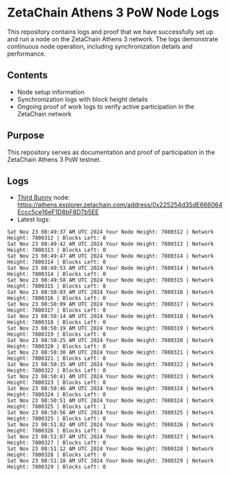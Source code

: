 # ZetaChain Athens 3 PoW Node Logs
This repository contains logs and proof that we have successfully set up and run a node on the ZetaChain Athens 3 network. The logs demonstrate continuous node operation, including synchronization details and performance.

## Contents
- Node setup information
- Synchronization logs with block height details
- Ongoing proof of work logs to verify active participation in the ZetaChain network

## Purpose
This repository serves as documentation and proof of participation in the ZetaChain Athens 3 PoW testnet.

## Logs

- [Third Bunny](https://thirdbunny.xyz/) node: https://athens.explorer.zetachain.com/address/0x225254d35dE666064Eccc5ce16eF1D8bF8D7b5EE
- Latest logs:
```
Sat Nov 23 08:49:37 AM UTC 2024 Your Node Height: 7800312 | Network Height: 7800312 | Blocks Left: 0
Sat Nov 23 08:49:42 AM UTC 2024 Your Node Height: 7800313 | Network Height: 7800313 | Blocks Left: 0
Sat Nov 23 08:49:47 AM UTC 2024 Your Node Height: 7800314 | Network Height: 7800314 | Blocks Left: 0
Sat Nov 23 08:49:53 AM UTC 2024 Your Node Height: 7800314 | Network Height: 7800314 | Blocks Left: 0
Sat Nov 23 08:49:58 AM UTC 2024 Your Node Height: 7800315 | Network Height: 7800315 | Blocks Left: 0
Sat Nov 23 08:50:03 AM UTC 2024 Your Node Height: 7800316 | Network Height: 7800316 | Blocks Left: 0
Sat Nov 23 08:50:09 AM UTC 2024 Your Node Height: 7800317 | Network Height: 7800317 | Blocks Left: 0
Sat Nov 23 08:50:14 AM UTC 2024 Your Node Height: 7800318 | Network Height: 7800318 | Blocks Left: 0
Sat Nov 23 08:50:19 AM UTC 2024 Your Node Height: 7800319 | Network Height: 7800319 | Blocks Left: 0
Sat Nov 23 08:50:25 AM UTC 2024 Your Node Height: 7800320 | Network Height: 7800320 | Blocks Left: 0
Sat Nov 23 08:50:30 AM UTC 2024 Your Node Height: 7800321 | Network Height: 7800321 | Blocks Left: 0
Sat Nov 23 08:50:35 AM UTC 2024 Your Node Height: 7800322 | Network Height: 7800322 | Blocks Left: 0
Sat Nov 23 08:50:41 AM UTC 2024 Your Node Height: 7800323 | Network Height: 7800323 | Blocks Left: 0
Sat Nov 23 08:50:46 AM UTC 2024 Your Node Height: 7800324 | Network Height: 7800324 | Blocks Left: 0
Sat Nov 23 08:50:51 AM UTC 2024 Your Node Height: 7800324 | Network Height: 7800325 | Blocks Left: 1
Sat Nov 23 08:50:56 AM UTC 2024 Your Node Height: 7800325 | Network Height: 7800325 | Blocks Left: 0
Sat Nov 23 08:51:02 AM UTC 2024 Your Node Height: 7800326 | Network Height: 7800326 | Blocks Left: 0
Sat Nov 23 08:51:07 AM UTC 2024 Your Node Height: 7800327 | Network Height: 7800327 | Blocks Left: 0
Sat Nov 23 08:51:12 AM UTC 2024 Your Node Height: 7800328 | Network Height: 7800328 | Blocks Left: 0
Sat Nov 23 08:51:18 AM UTC 2024 Your Node Height: 7800329 | Network Height: 7800329 | Blocks Left: 0
```
